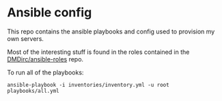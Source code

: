Ansible config
===============================================================================

This repo contains the ansible playbooks and config used to provision my own
servers.

Most of the interesting stuff is found in the roles contained in the
[DMDirc/ansible-roles](https://github.com/DMDirc/ansible-roles) repo.

To run all of the playbooks:

    ansible-playbook -i inventories/inventory.yml -u root playbooks/all.yml
